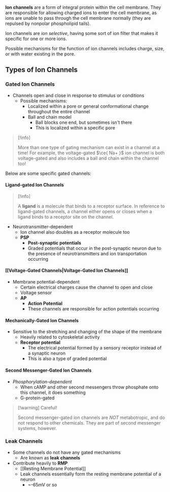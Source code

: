 **Ion channels** are a form of integral protein within the cell membrane. They are responsible for allowing charged ions to enter the cell membrane, as ions are unable to pass through the cell membrane normally (they are repulsed by nonpolar phospholipid tails).

Ion channels are *ion selective*, having some sort of ion filter that makes it specific for one or more ions. 

Possible mechanisms for the function of ion channels includes charge, size, or with water existing in the pore.

## Types of Ion Channels

### Gated Ion Channels
- Channels open and close in response to stimulus or conditions
	- Possible mechanisms:
		- Localized within a pore or general conformational change throughout the entire channel
		- Ball and chain model
			- Ball blocks one end, but sometimes isn't there
			- This is localized within a specific pore

> [!info]
> 
> More than one type of gating mechanism can exist in a channel at a time! For example, the voltage-gated $\ce{ Na+ }$ ion channel is both voltage-gated and also includes a ball and chain within the channel too!

Below are some specific gated channels: 

#### Ligand-gated Ion Channels

> [!info]
> 
> A **ligand** is a molecule that binds to a receptor surface. In reference to ligand-gated channels, a channel either opens or closes when a ligand binds to a receptor site on the channel.

- Neurotransmitter-dependent
	- Ion channel also doubles as a receptor molecule too
	- **PSP**
		- **Post-synaptic potentials**
		- Graded potentials that occur in the post-synaptic neuron due to the presence of neurotransmitters and ion transportation occurring

#### [[Voltage-Gated Channels|Voltage-Gated Ion Channels]] 
- Membrane potential-dependent
	- Certain electrical charges cause the channel to open and close
	- Voltage sensor
	- **AP**
		- **Action Potential**
		- These channels are responsible for action potentials occurring

#### Mechanically-Gated Ion Channels
- Sensitive to the stretching and changing of the shape of the membrane
	- Heavily related to cytoskeletal activity
	- **Receptor potential**
		- The electrical potential formed by a sensory receptor instead of a synaptic neuron
		- This is also a type of graded potential

#### Second Messenger-Gated Ion Channels
- *Phosphorylation-dependent*
	- When cAMP and other second messengers throw phosphate onto this channel, it does something
	- G-protein-gated

> [!warning] Careful!
> 
> Second messenger-gated ion channels are *NOT* metabotropic, and do not respond to other chemicals. They are part of second messenger systems, however.

### Leak Channels
- Some channels do not have any gated mechanisms
	- Are known as **leak channels**
- Contribute heavily to **RMP** 
	- [[Resting Membrane Potential]]
	- Leak channels essentially form the resting membrane potential of a neuron
		- ~-65mV or so

